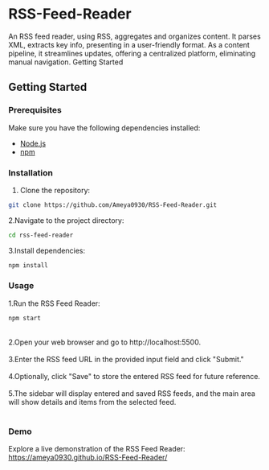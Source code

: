 # RSS-Feed-Reader
 An RSS feed reader, using RSS, aggregates and organizes content. It parses XML, extracts key info, presenting in a user-friendly format. As a content pipeline, it streamlines updates, offering a centralized platform, eliminating manual navigation.
Getting Started
## Getting Started

### Prerequisites

Make sure you have the following dependencies installed:
- [Node.js](https://nodejs.org/)
- [npm](https://www.npmjs.com/)

### Installation

1. Clone the repository:


```bash
git clone https://github.com/Ameya0930/RSS-Feed-Reader.git
```

2.Navigate to the project directory:

```bash
cd rss-feed-reader
```

3.Install dependencies:

```bash
npm install
```

### Usage

1.Run the RSS Feed Reader:
```bash
npm start
```
<br>
2.Open your web browser and go to http://localhost:5500.
<br>
<br>
3.Enter the RSS feed URL in the provided input field and click "Submit."
<br>
<br>
4.Optionally, click "Save" to store the entered RSS feed for future reference.
<br>
<br>
5.The sidebar will display entered and saved RSS feeds, and the main area will show details and items from the selected feed.
<br>
<br>

### Demo
Explore a live demonstration of the RSS Feed Reader:
https://ameya0930.github.io/RSS-Feed-Reader/

